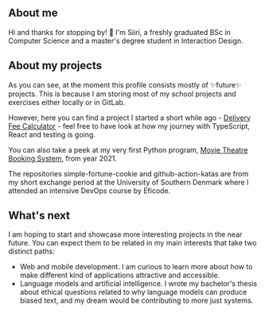 ## About me
Hi and thanks for stopping by! 👋 I'm Siiri, a freshly graduated BSc in Computer Science and a master's degree student in Interaction Design.

## About my projects
As you can see, at the moment this profile consists mostly of ✨future✨ projects. This is because I am storing most of my school projects and exercises either locally or in GitLab.

However, here you can find a project I started a short while ago - [Delivery Fee Calculator](https://github.com/siirikapyaho/delivery-fee-calculator) - feel free to have look at how my journey with TypeScript, React and testing is going.

You can also take a peek at my very first Python program, [Movie Theatre Booking System](https://github.com/siirikapyaho/python-harjoitustyo), from year 2021.

The repositories simple-fortune-cookie and github-action-katas are from my short exchange period at the University of Southern Denmark where I attended an intensive DevOps course by Eficode.

## What's next
I am hoping to start and showcase more interesting projects in the near future. You can expect them to be related in my main interests that take two distinct paths:
- Web and mobile development. I am curious to learn more about how to make different kind of applications attractive and accessible.
- Language models and artificial intelligence. I wrote my bachelor's thesis about ethical questions related to why language models can produce biased text, and my dream would be contributing to more just systems.

